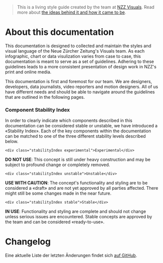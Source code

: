 
> This is a living style guide created by the team at [NZZ Visuals](https://www.nzz.ch/visuals/).
Read more about [the ideas behind it and how it came to be](https://medium.com/nzz-open/how-we-went-from-individual-styles-to-a-consistent-look-and-feel-in-the-nzz-graphics-team-89fd560d6632).

# About this documentation

This documentation is designed to collected and maintain the styles and visual language of the Neue Zürcher Zeitung's Visuals team. As each infographic, chart or data visulization varies from case to case, this documentation is meant to serve as a set of guidelines. Adhering to these guidelines leads to a more consistent presentation of design work in NZZ's print and online media.

This documentation is first and foremost for our team. We are designers, developers, data journalists, video reporters and motion designers. All of us have different needs and should be able to navigate around the guidelines that are outlined in the following pages.

### Component Stability Index

 In order to clearly indicate which components described in this documentation can be considered stable or unstable, we have introduced a «Stability Index». Each of the key components within the documentation can be matched to one of the three different stability levels described below.

```html|span-1,no-source,plain
<div class="stabilityIndex experimental">Experimental</div>
```
**DO NOT USE**: This concept is still under heavy construction and may be subject to profound change or completely removed.

```html|span-1,no-source,plain
<div class="stabilityIndex unstable">Unstable</div>
```
**USE WITH CAUTION**: The concept's functionality and styling are to be considered a «draft» and are not yet approved by all parties affected. There might still be some changes made in the near future.

```html|span-1,no-source,plain
<div class="stabilityIndex stable">Stable</div>
```
**IN USE**: Functionality and styling are complete and should not change unless serious issues are encountered. Stable concepts are approved by the team and can be  considered «ready-to-use».



# Changelog

Eine aktuelle Liste der letzten Änderungen findet sich [auf GitHub](https://github.com/nzzdev/Storytelling-Styleguide/pulls?q=is%3Apr+is%3Aclosed+).
